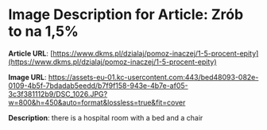 # Image Description for Article: Zrób to na 1,5%
**Article URL**: [https://www.dkms.pl/dzialaj/pomoz-inaczej/1-5-procent-epity](https://www.dkms.pl/dzialaj/pomoz-inaczej/1-5-procent-epity)

**Image URL**: https://assets-eu-01.kc-usercontent.com:443/bed48093-082e-0109-4b5f-7bdadab5eedd/b7f9f158-943e-4b7e-af05-3c3f381112b9/DSC_1026.JPG?w=800&h=450&auto=format&lossless=true&fit=cover

**Description**: there is a hospital room with a bed and a chair

